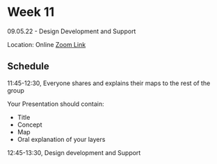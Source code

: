 # Week 11

09.05.22 - Design Development and Support
  
Location: Online [Zoom Link](https://ethz.zoom.us/j/67350077176)

## Schedule
11:45-12:30, Everyone shares and explains their maps to the rest of the group

Your Presentation should contain:
- Title
- Concept
- Map 
- Oral explanation of your layers

12:45-13:30, Design development and Support
